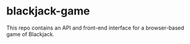 # blackjack-game
This repo contains an API and front-end interface for a browser-based game of Blackjack.